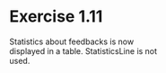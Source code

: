 # Exercise 1.11

Statistics about feedbacks is now  
displayed in a table. StatisticsLine is not  
used.